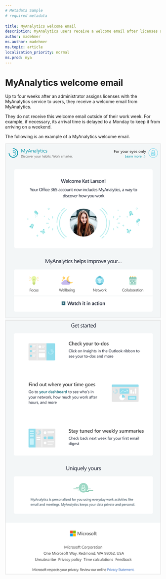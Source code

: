 ```yaml
---
# Metadata Sample
# required metadata

title: MyAnalytics welcome email
description: MyAnalytics users receive a welcome email after licenses are assigned to them 
author: madehmer
ms.author: madehmer
ms.topic: article
localization_priority: normal 
ms.prod: mya
---
```


# MyAnalytics welcome email

Up to four weeks after an administrator assigns licenses with the MyAnalytics service to users, they receive a welcome email from MyAnalytics.

They do not receive this welcome email outside of their work week. For example, if necessary, its arrival time is delayed to a Monday to keep it from arriving on a weekend.  

The following is an example of a MyAnalytics welcome email.

 ![MyAnalytics welcome email top section](../../Images/mya/use/welcome-email-1.png)
 ![MyAnalytics welcome email end section](../../Images/mya/use/welcome-email-2.png)
